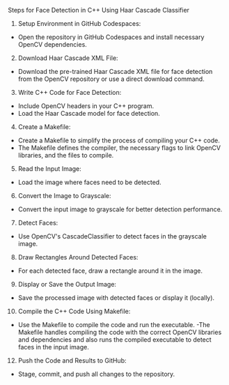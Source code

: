 Steps for Face Detection in C++ Using Haar Cascade Classifier

1. Setup Environment in GitHub Codespaces:
- Open the repository in GitHub Codespaces and install necessary OpenCV dependencies.

2. Download Haar Cascade XML File:
- Download the pre-trained Haar Cascade XML file for face detection from the OpenCV repository or use a direct download command.

3. Write C++ Code for Face Detection:
- Include OpenCV headers in your C++ program.
- Load the Haar Cascade model for face detection.

4. Create a Makefile:
- Create a Makefile to simplify the process of compiling your C++ code.
- The Makefile defines the compiler, the necessary flags to link OpenCV libraries, and the files to compile.

5. Read the Input Image:
- Load the image where faces need to be detected.

6. Convert the Image to Grayscale:
- Convert the input image to grayscale for better detection performance.

7. Detect Faces:
- Use OpenCV's CascadeClassifier to detect faces in the grayscale image.

8. Draw Rectangles Around Detected Faces:
- For each detected face, draw a rectangle around it in the image.

9. Display or Save the Output Image:
- Save the processed image with detected faces or display it (locally).

10. Compile the C++ Code Using Makefile:
- Use the Makefile to compile the code and run the executable. 
-The Makefile handles compiling the code with the correct OpenCV libraries and dependencies and also runs the compiled executable to detect faces in the input image.

12. Push the Code and Results to GitHub:
- Stage, commit, and push all changes to the repository.